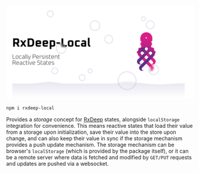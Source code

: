 ![banner](/rxdeep-local-banner.png)

```bash
npm i rxdeep-local
```

Provides a _storage_ concept for [RxDeep](https://loreanvictor.github.io/rxdeep/) states, alongside `localStorage` integration for convenience.
This means reactive states that load their value from a storage upon initialization, save their value into the store upon change, and can also
keep their value in sync if the storage mechanism provides a push update mechanism. The storage mechanism can be browser's `localStorage` (which
is provided by the package itself), or it can be a remote server where data is fetched and modified by `GET/PUT` requests and updates are
pushed via a websocket.
